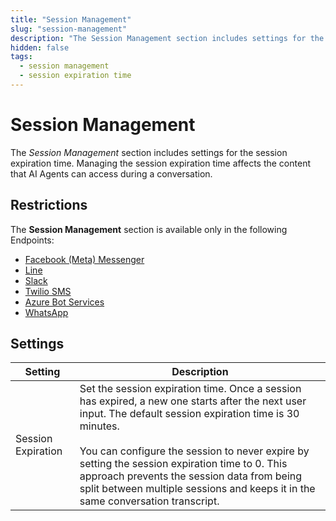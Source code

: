 ```yaml
---
title: "Session Management" 
slug: "session-management" 
description: "The Session Management section includes settings for the session expiration time."
hidden: false
tags:
  - session management
  - session expiration time
---
```


# Session Management

The _Session Management_ section includes settings for the session expiration time. Managing the session expiration time affects the content that AI Agents can access during a conversation.

## Restrictions

The **Session Management** section is available only in the following Endpoints:

- [Facebook (Meta) Messenger](../endpoint-reference/facebook-messenger.md)
- [Line](../endpoint-reference/line-messenger.md)
- [Slack](../endpoint-reference/slack.md)
- [Twilio SMS](../endpoint-reference/twilio.md)
- [Azure Bot Services](../endpoint-reference/azure-bot-services.md)
- [WhatsApp](../endpoint-reference/whatsapp.md)

## Settings

| Setting            | Description                                                                                                                                                                                                                                                                                                                                                                                                                                                                                                                                                                                                                                                                             |
|--------------------|-----------------------------------------------------------------------------------------------------------------------------------------------------------------------------------------------------------------------------------------------------------------------------------------------------------------------------------------------------------------------------------------------------------------------------------------------------------------------------------------------------------------------------------------------------------------------------------------------------------------------------------------------------------------------------------------|
| Session Expiration | Set the session expiration time. Once a session has expired, a new one starts after the next user input. The default session expiration time is 30 minutes.<br><br>You can configure the session to never expire by setting the session expiration time to 0. This approach prevents the session data from being split between multiple sessions and keeps it in the same conversation transcript. |
